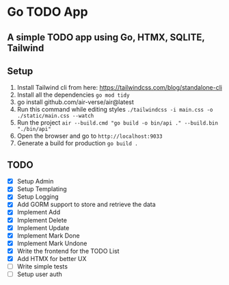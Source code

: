 Go TODO App
===========

A simple TODO app using Go, HTMX, SQLITE, Tailwind
----------------------------------------

Setup
-----

1. Install Tailwind cli from here: https://tailwindcss.com/blog/standalone-cli
2. Install all the dependencies `go mod tidy`
3. go install github.com/air-verse/air@latest
4. Run this command while editing styles `./tailwindcss -i main.css -o ./static/main.css --watch`
5. Run the project `air --build.cmd "go build -o bin/api ." --build.bin "./bin/api"`
6. Open the browser and go to `http://localhost:9033`
7. Generate a build for production `go build .`


TODO
----
- [X] Setup Admin
- [X] Setup Templating
- [X] Setup Logging
- [X] Add GORM support to store and retrieve the data
- [X] Implement Add
- [X] Implement Delete
- [X] Implement Update
- [X] Implement Mark Done
- [X] Implement Mark Undone
- [X] Write the frontend for the TODO List
- [X] Add HTMX for better UX
- [ ] Write simple tests
- [ ] Setup user auth
